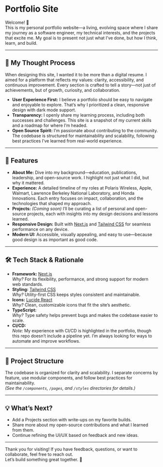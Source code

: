 # Portfolio Site

Welcome! 👋  
This is my personal portfolio website—a living, evolving space where I share my journey as a software engineer, my technical interests, and the projects that excite me. My goal is to present not just what I’ve done, but how I think, learn, and build.

---

## 🌱 My Thought Process

When designing this site, I wanted it to be more than a digital resume. I aimed for a platform that reflects my values: clarity, accessibility, and continuous improvement. Every section is crafted to tell a story—not just of achievements, but of growth, curiosity, and collaboration.

- **User Experience First:** I believe a portfolio should be easy to navigate and enjoyable to explore. That’s why I prioritized a clean, responsive design with dark mode support.
- **Transparency:** I openly share my learning process, including both successes and challenges. This site is a snapshot of my current skills and a roadmap for where I’m headed.
- **Open Source Spirit:** I’m passionate about contributing to the community. The codebase is structured for maintainability and scalability, following best practices I’ve learned from real-world experience.

---

## 🚀 Features

- **About Me:** Dive into my background—education, publications, leadership, and open-source work. I highlight not just what I did, but why it mattered.
- **Experience:** A detailed timeline of my roles at Polaris Wireless, Apple, Walmart, Lawrence Berkeley National Laboratory, and Honda Innovations. Each entry focuses on impact, collaboration, and the technologies that shaped my approach.
- **Projects:** *(Coming soon)* I’ll be curating a list of personal and open-source projects, each with insights into my design decisions and lessons learned.
- **Responsive Design:** Built with [Next.js](https://nextjs.org/) and [Tailwind CSS](https://tailwindcss.com/) for seamless performance on any device.
- **Modern UI:** Accessible, visually appealing, and easy to use—because good design is as important as good code.

---

## 🛠️ Tech Stack & Rationale

- **Framework:** [Next.js](https://nextjs.org/)  
  *Why?* For its flexibility, performance, and strong support for modern web standards.
- **Styling:** [Tailwind CSS](https://tailwindcss.com/)  
  *Why?* Utility-first CSS keeps styles consistent and maintainable.
- **Icons:** [Lucide React](https://lucide.dev/)  
  *Why?* Clean, customizable icons that fit the site’s aesthetic.
- **TypeScript:**  
  *Why?* Type safety helps prevent bugs and makes the codebase easier to scale.
- **CI/CD:**  
  *Note:* My experience with CI/CD is highlighted in the portfolio, though this repo doesn’t include a pipeline yet. I’m always looking for ways to automate and improve workflows.

---

## 📂 Project Structure

The codebase is organized for clarity and scalability. I separate concerns by feature, use modular components, and follow best practices for maintainability.  
*(See the `/components`, `/pages`, and `/styles` directories for details.)*

---

## 💡 What’s Next?

- Add a Projects section with write-ups on my favorite builds.
- Share more about my open-source contributions and what I learned from them.
- Continue refining the UI/UX based on feedback and new ideas.

---

Thank you for visiting! If you have feedback, questions, or want to collaborate, feel free to reach out.  
Let’s build something great together. 🚀